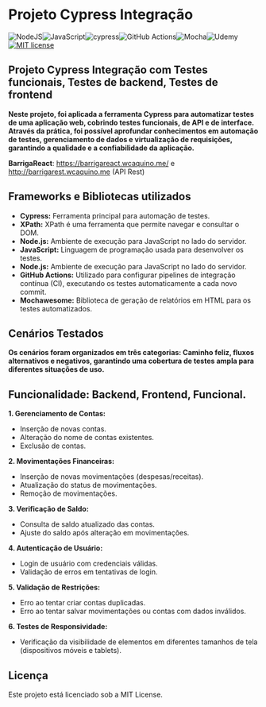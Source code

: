 # Projeto Cypress Integração
![NodeJS](https://img.shields.io/badge/node.js-6DA55F?style=for-the-badge&logo=node.js&logoColor=white)![JavaScript](https://img.shields.io/badge/javascript-%23323330.svg?style=for-the-badge&logo=javascript&logoColor=%23F7DF1E)![cypress](https://img.shields.io/badge/-cypress-%23E5E5E5?style=for-the-badge&logo=cypress&logoColor=058a5e)![GitHub Actions](https://img.shields.io/badge/github%20actions-%232671E5.svg?style=for-the-badge&logo=githubactions&logoColor=white)![Mocha](https://img.shields.io/badge/-mocha-%238D6748?style=for-the-badge&logo=mocha&logoColor=white)![Udemy](https://img.shields.io/badge/Udemy-A435F0?style=for-the-badge&logo=Udemy&logoColor=white) [![MIT license](https://img.shields.io/badge/License-MIT-blue.svg)](https://lbesson.mit-license.org/)


## Projeto Cypress Integração com Testes funcionais, Testes de backend, Testes de frontend

**Neste projeto, foi aplicada a ferramenta Cypress para automatizar testes de uma aplicação web, cobrindo testes funcionais, de API e de interface. Através da prática, foi possível aprofundar conhecimentos em automação de testes, gerenciamento de dados e virtualização de requisições, garantindo a qualidade e a confiabilidade da aplicação.**

**BarrigaReact**: https://barrigareact.wcaquino.me/ e http://barrigarest.wcaquino.me (API Rest)

## Frameworks e Bibliotecas utilizados
- **Cypress:** Ferramenta principal para automação de testes.
- **XPath:** XPath é uma ferramenta que permite navegar e consultar o DOM.
- **Node.js:** Ambiente de execução para JavaScript no lado do servidor.
- **JavaScript:** Linguagem de programação usada para desenvolver os testes.
- **Node.js:** Ambiente de execução para JavaScript no lado do servidor.
- **GitHub Actions:** Utilizado para configurar pipelines de integração contínua (CI), executando os testes automaticamente a cada novo commit.
- **Mochawesome:** Biblioteca de geração de relatórios em HTML para os testes automatizados.

## Cenários Testados 
**Os cenários foram organizados em três categorias: Caminho feliz, fluxos alternativos e negativos, garantindo uma cobertura de testes ampla para diferentes situações de uso.**

## Funcionalidade: Backend, Frontend, Funcional.

**1. Gerenciamento de Contas:**
- Inserção de novas contas.
- Alteração do nome de contas existentes.
- Exclusão de contas.

**2. Movimentações Financeiras:**

- Inserção de novas movimentações (despesas/receitas).
- Atualização do status de movimentações.
- Remoção de movimentações.

**3. Verificação de Saldo:**

- Consulta de saldo atualizado das contas.
- Ajuste do saldo após alteração em movimentações.

**4. Autenticação de Usuário:**

- Login de usuário com credenciais válidas.
- Validação de erros em tentativas de login.

**5. Validação de Restrições:**

- Erro ao tentar criar contas duplicadas.
- Erro ao tentar salvar movimentações ou contas com dados inválidos.

**6. Testes de Responsividade:**

- Verificação da visibilidade de elementos em diferentes tamanhos de tela (dispositivos móveis e tablets).


## Licença
Este projeto está licenciado sob a MIT License.